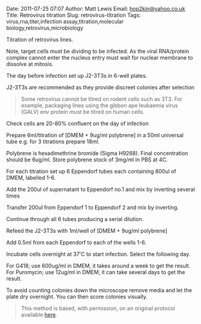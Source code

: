 Date: 2011-07-25 07:07
Author: Matt Lewis
Email: hop2kin@yahoo.co.uk
Title: Retrovirus titration
Slug: retrovirus-titration
Tags: virus,rna,titer,infection assay,titration,molecular biology,retrovirus,microbiology

Titration of retrovirus lines.

Note, target cells must be dividing to be infected. As the viral RNA/protein complex cannot enter the nucleus entry must wait for nuclear membrane to dissolve at mitosis.









The day before infection set up J2-3T3s in 6-well plates. 

J2-3T3s are recommended as they provide discreet colonies after selection


>Some retrovirus cannot be titred on rodent cells such as 3T3. For example, packaging lines using the gibbon ape leukaemia virus (GALV) env protein must be titred on human cells.


Check cells are 20-80% confluent on the day of infection




Prepare 6ml/titration of [DMEM + 9ug/ml polybrene] in a 50ml universal tube e.g. for 3 titrations prepare 18ml.

Polybrene is hexadimethrine bromide (Sigma H9268). Final concentration should be 6ug/ml. Store polybrene stock of 3mg/ml in PBS at 4C.



For each titration set up 6 Eppendorf tubes each containing 800ul of DMEM, labelled 1-6.




Add the 200ul of supernatant to Eppendorf no.1 and mix by inverting several times



Transfer 200ul from Eppendorf 1 to Eppendorf 2 and mix by inverting.



Continue through all 6 tubes producing a serial dilution.



Refeed the J2-3T3s with 1ml/well of [DMEM + 9ug/ml polybrene]



Add 0.5ml from each Eppendorf to each of the wells 1-6.



Incubate cells overnight at 37'C to start infection. Select the following day.



For G418; use 600ug/ml in DMEM, it takes around a week to get the result.  
For Puromycin; use 12ug/ml in DMEM, it can take several days to get the result.

To avoid counting colonies down the microscope remove media and let the plate dry overnight. You can then score colonies visually.







>This method is based, with permission, on an original protocol available [here](http://methodbook.net/virus/titratn.html).

